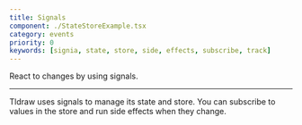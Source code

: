 ```yaml
---
title: Signals
component: ./StateStoreExample.tsx
category: events
priority: 0
keywords: [signia, state, store, side, effects, subscribe, track]
---
```


React to changes by using signals.

---

Tldraw uses signals to manage its state and store. You can subscribe to
values in the store and run side effects when they change.
